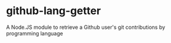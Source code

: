 # github-lang-getter
A Node.JS module to retrieve a Github user's git contributions by programming language
